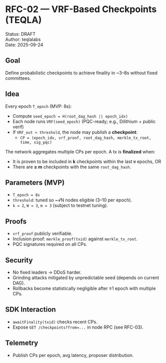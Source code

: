 # RFC-02 — VRF-Based Checkpoints (TEQLA)

Status: DRAFT  
Author: teqlalabs  
Date: 2025-09-24

## Goal
Define probabilistic checkpoints to achieve finality in ~3–8s without fixed committees.

## Idea
Every epoch `T_epoch` (MVP: 8s):
- Compute `seed_epoch = H(root_dag_hash || epoch_idx)`  
- Each node runs `VRF(seed_epoch)` (PQC-ready; e.g., Dilithium + public verif)  
- If `VRF_out < threshold`, the node may publish a **checkpoint**:
  - `CP = (epoch_idx, vrf_proof, root_dag_hash, merkle_tx_root, time, sig_pqc)`

The network aggregates multiple CPs per epoch. A tx is **finalized** when:
- It is proven to be included in **k** checkpoints within the last `W` epochs, OR  
- There are **≥ m** checkpoints with the same `root_dag_hash`.

## Parameters (MVP)
- `T_epoch = 8s`  
- `threshold`: tuned so ~√N nodes eligible (3–10 per epoch).  
- `k = 2`, `W = 3`, `m = 3` (subject to testnet tuning).

## Proofs
- `vrf_proof` publicly verifiable.  
- Inclusion proof: `merkle_proof(txid)` against `merkle_tx_root`.  
- PQC signatures required on all CPs.

## Security
- No fixed leaders → DDoS harder.  
- Grinding attacks mitigated by unpredictable seed (depends on current DAG).  
- Rollbacks become statistically negligible after ≥1 epoch with multiple CPs.

## SDK Interaction
- `awaitFinality(txid)` checks recent CPs.  
- Expose `GET /checkpoints?from=...` in node RPC (see RFC-03).

## Telemetry
- Publish CPs per epoch, avg latency, proposer distribution.
